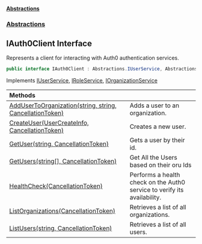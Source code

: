 #### [Abstractions](../../index.md 'index')
### [Abstractions](../index.md 'Abstractions')

## IAuth0Client Interface

Represents a client for interacting with Auth0 authentication services\.

```csharp
public interface IAuth0Client : Abstractions.IUserService, Abstractions.IRoleService, Abstractions.IOrganizationService
```

Implements [IUserService](../IUserService/index.md 'Abstractions\.IUserService'), [IRoleService](../IRoleService/index.md 'Abstractions\.IRoleService'), [IOrganizationService](../IOrganizationService/index.md 'Abstractions\.IOrganizationService')

| Methods | |
| :--- | :--- |
| [AddUserToOrganization\(string, string, CancellationToken\)](AddUserToOrganization(string,string,CancellationToken).md 'Abstractions\.IAuth0Client\.AddUserToOrganization\(string, string, System\.Threading\.CancellationToken\)') | Adds a user to an organization\. |
| [CreateUser\(UserCreateInfo, CancellationToken\)](CreateUser(UserCreateInfo,CancellationToken).md 'Abstractions\.IAuth0Client\.CreateUser\(Abstractions\.UserCreateInfo, System\.Threading\.CancellationToken\)') | Creates a new user\. |
| [GetUser\(string, CancellationToken\)](GetUser(string,CancellationToken).md 'Abstractions\.IAuth0Client\.GetUser\(string, System\.Threading\.CancellationToken\)') | Gets a user by their id\. |
| [GetUsers\(string\[\], CancellationToken\)](GetUsers(string[],CancellationToken).md 'Abstractions\.IAuth0Client\.GetUsers\(string\[\], System\.Threading\.CancellationToken\)') | Get All the Users based on their oru Ids |
| [HealthCheck\(CancellationToken\)](HealthCheck(CancellationToken).md 'Abstractions\.IAuth0Client\.HealthCheck\(System\.Threading\.CancellationToken\)') | Performs a health check on the Auth0 service to verify its availability\. |
| [ListOrganizations\(CancellationToken\)](ListOrganizations(CancellationToken).md 'Abstractions\.IAuth0Client\.ListOrganizations\(System\.Threading\.CancellationToken\)') | Retrieves a list of all organizations\. |
| [ListUsers\(string, CancellationToken\)](ListUsers(string,CancellationToken).md 'Abstractions\.IAuth0Client\.ListUsers\(string, System\.Threading\.CancellationToken\)') | Retrieves a list of all users\. |
